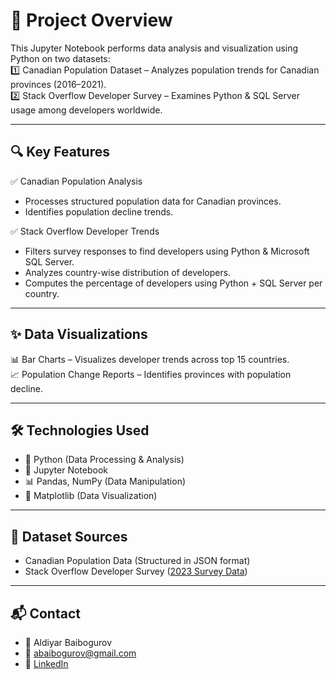 # 📝 Project Overview

This Jupyter Notebook performs data analysis and visualization using Python on two datasets: <br />
1️⃣ Canadian Population Dataset – Analyzes population trends for Canadian provinces (2016–2021). <br />
2️⃣ Stack Overflow Developer Survey – Examines Python & SQL Server usage among developers worldwide.

---

## 🔍 Key Features

✅ Canadian Population Analysis

- Processes structured population data for Canadian provinces.
- Identifies population decline trends.

✅ Stack Overflow Developer Trends

- Filters survey responses to find developers using Python & Microsoft SQL Server.
- Analyzes country-wise distribution of developers.
- Computes the percentage of developers using Python + SQL Server per country.

---

## ✨ Data Visualizations

📊 Bar Charts – Visualizes developer trends across top 15 countries. <br />
📈 Population Change Reports – Identifies provinces with population decline.

---

## 🛠 Technologies Used

- 🐍 Python (Data Processing & Analysis)
- 📝 Jupyter Notebook
- 📊 Pandas, NumPy (Data Manipulation)
- 🎨 Matplotlib (Data Visualization)

---

## 📂 Dataset Sources

- Canadian Population Data (Structured in JSON format)
- Stack Overflow Developer Survey ([2023 Survey Data](https://survey.stackoverflow.co/))

---

## 📬 Contact

- 💼 Aldiyar Baibogurov
- 📧 abaibogurov@gmail.com
- 🔗 [LinkedIn](www.linkedin.com/in/aldiyar-baibogurov)
    
